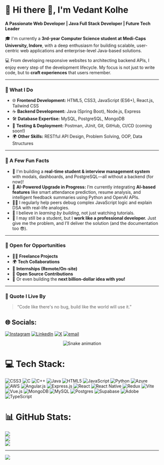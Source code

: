 # 💼 Hi there 👋, I'm **Vedant Kolhe**

**A Passionate Web Developer | Java Full Stack Developer | Future Tech Leader**

🎓 I'm currently a **3rd-year Computer Science student at Medi-Caps University, Indore**, with a deep enthusiasm for building scalable, user-centric web applications and enterprise-level Java-based solutions.

💻 From developing responsive websites to architecting backend APIs, I enjoy every step of the development lifecycle. My focus is not just to write code, but to **craft experiences** that users remember.

---

### 🚀 What I Do

- 🌐 **Frontend Development:** HTML5, CSS3, JavaScript (ES6+), React.js, Tailwind CSS  
- ☕ **Backend Development:** Java (Spring Boot), Node.js, Express  
- 🛠️ **Database Expertise:** MySQL, PostgreSQL, MongoDB  
- 🧪 **Testing & Deployment:** Postman, JUnit, Git, GitHub, CI/CD (coming soon!)  
- 🌍 **Other Skills:** RESTful API Design, Problem Solving, OOP, Data Structures  

---

### 📌 A Few Fun Facts

- 🚀 I'm building a **real-time student & interview management system** with modals, dashboards, and PostgreSQL—all without a backend (for now)!
- 🤖 **AI-Powered Upgrade in Progress:** I’m currently integrating **AI-based features** like smart attendance prediction, resume analysis, and intelligent feedback summaries using Python and OpenAI APIs.
- 👨‍🏫 I regularly help peers debug complex JavaScript logic and explain DSA with real-life analogies.
- 🎯 I believe in *learning by building*, not just watching tutorials.
- 🌟 I may still be a student, but I **work like a professional developer.** Just give me the problem, and I’ll deliver the solution (and the documentation too 😎).

---

### 🤝 Open for Opportunities

- 👨‍💻 **Freelance Projects**  
- 🌍 **Tech Collaborations**  
- 🧠 **Internships (Remote/On-site)**  
- 📢 **Open Source Contributions**  
- 🚧 Or even building the **next billion-dollar idea with you!**

---

### 🌟 Quote I Live By

> “Code like there's no bug, build like the world will use it.”

## 🌐 Socials:
[![Instagram](https://img.shields.io/badge/Instagram-%23E4405F.svg?logo=Instagram&logoColor=white)](https://instagram.com/vedant_4725)  [![LinkedIn](https://img.shields.io/badge/LinkedIn-%230077B5.svg?logo=linkedin&logoColor=white)](https://www.linkedin.com/in/vedant-kolhe/)  [![X](https://img.shields.io/badge/X-black.svg?logo=X&logoColor=white)](https://x.com/vedantkolhe2005)  [![email](https://img.shields.io/badge/Email-D14836?logo=gmail&logoColor=white)](mailto:vedantkolhe2005@gmail.com)

<!-- Snake Game Repo View -->

<div align="center">
  <img src="https://profile-readme-generator.com/assets/snake.svg" alt="Snake animation" />
</div>

# 💻 Tech Stack:
![CSS3](https://img.shields.io/badge/css3-%231572B6.svg?style=for-the-badge&logo=css3&logoColor=white) ![C](https://img.shields.io/badge/c-%2300599C.svg?style=for-the-badge&logo=c&logoColor=white) ![C++](https://img.shields.io/badge/c++-%2300599C.svg?style=for-the-badge&logo=c%2B%2B&logoColor=white) ![Java](https://img.shields.io/badge/java-%23ED8B00.svg?style=for-the-badge&logo=openjdk&logoColor=white) ![HTML5](https://img.shields.io/badge/html5-%23E34F26.svg?style=for-the-badge&logo=html5&logoColor=white) ![JavaScript](https://img.shields.io/badge/javascript-%23323330.svg?style=for-the-badge&logo=javascript&logoColor=%23F7DF1E) ![Python](https://img.shields.io/badge/python-3670A0?style=for-the-badge&logo=python&logoColor=ffdd54) ![Azure](https://img.shields.io/badge/azure-%230072C6.svg?style=for-the-badge&logo=microsoftazure&logoColor=white) ![AWS](https://img.shields.io/badge/AWS-%23FF9900.svg?style=for-the-badge&logo=amazon-aws&logoColor=white) ![Angular.js](https://img.shields.io/badge/angular.js-%23E23237.svg?style=for-the-badge&logo=angularjs&logoColor=white) ![Express.js](https://img.shields.io/badge/express.js-%23404d59.svg?style=for-the-badge&logo=express&logoColor=%2361DAFB) ![React](https://img.shields.io/badge/react-%2320232a.svg?style=for-the-badge&logo=react&logoColor=%2361DAFB) ![React Native](https://img.shields.io/badge/react_native-%2320232a.svg?style=for-the-badge&logo=react&logoColor=%2361DAFB) ![Redux](https://img.shields.io/badge/redux-%23593d88.svg?style=for-the-badge&logo=redux&logoColor=white) ![Vite](https://img.shields.io/badge/vite-%23646CFF.svg?style=for-the-badge&logo=vite&logoColor=white) ![Vue.js](https://img.shields.io/badge/vue.js-%2335495e.svg?style=for-the-badge&logo=vuedotjs&logoColor=%234FC08D) ![MongoDB](https://img.shields.io/badge/MongoDB-%234ea94b.svg?style=for-the-badge&logo=mongodb&logoColor=white) ![MySQL](https://img.shields.io/badge/mysql-4479A1.svg?style=for-the-badge&logo=mysql&logoColor=white) ![Postgres](https://img.shields.io/badge/postgres-%23316192.svg?style=for-the-badge&logo=postgresql&logoColor=white) ![Supabase](https://img.shields.io/badge/Supabase-3ECF8E?style=for-the-badge&logo=supabase&logoColor=white) ![Adobe](https://img.shields.io/badge/adobe-%23FF0000.svg?style=for-the-badge&logo=adobe&logoColor=white) ![TypeScript](https://img.shields.io/badge/typescript-%23007ACC.svg?style=for-the-badge&logo=typescript&logoColor=white)
# 📊 GitHub Stats:
![](https://github-readme-stats.vercel.app/api?username=VEDANT4725&theme=dark&hide_border=true&include_all_commits=true&count_private=false)<br/>
![](https://nirzak-streak-stats.vercel.app/?user=VEDANT4725&theme=dark&hide_border=true)<br/>
![](https://github-readme-stats.vercel.app/api/top-langs/?username=VEDANT4725&theme=dark&hide_border=true&include_all_commits=true&count_private=false&layout=compact)

---
[![](https://visitcount.itsvg.in/api?id=VEDANT4725&icon=0&color=0)](https://visitcount.itsvg.in)

<!-- Proudly created with GPRM ( https://gprm.itsvg.in ) -->

